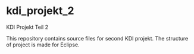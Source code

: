 kdi_projekt_2
=============

KDI Projekt Teil 2

This repository contains source files for second KDI projekt. The structure of project is made for Eclipse.

